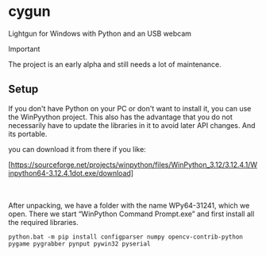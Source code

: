 # cygun
Lightgun for Windows with Python and an USB webcam

> [!IMPORTANT]
> The project is an early alpha and still needs a lot of maintenance.




## Setup
If you don't have Python on your PC or don't want to install it, you can use the WinPyython project.
This also has the advantage that you do not necessarily have to update the libraries in it to avoid later API changes.
And its portable.

you can download it from there if you like:

[https://sourceforge.net/projects/winpython/files/WinPython_3.12/3.12.4.1/Winpython64-3.12.4.1dot.exe/download] 

<br><br>
After unpacking, we have a folder with the name WPy64-31241, which we open. 
There we start “WinPython Command Prompt.exe” and first install all the required libraries.
```
python.bat -m pip install configparser numpy opencv-contrib-python pygame pygrabber pynput pywin32 pyserial
```
